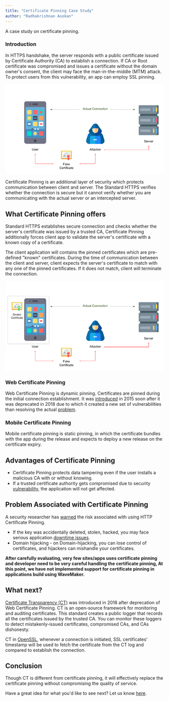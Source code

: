 ```yaml
---
title: "Certificate Pinning Case Study"
author: "Radhakrishnan Asokan"
---
```


A case study on certificate pinning.

<!--truncate-->

### Introduction

In HTTPS handshake, the server responds with a public certificate issued by Certificate Authority (CA) to establish a connection. If CA or Root certificate was compromised and issues a certificate without the domain owner's consent, the client may face the man-in-the-middle (MTM) attack. To protect users from this vulnerability, an app can employ SSL pinning.

![MITM](/learn/assets/blog_certificate_pinning/mitmdiagram.png)

Certificate Pinning is an additional layer of security which protects communication between client and server. The Standard HTTPS verifies whether the connection is secure but it cannot verify whether you are communicating with the actual server or an intercepted server.

## What Certificate Pinning offers

Standard HTTPS establishes secure connection and checks whether the server's certificate was issued by a trusted CA, Certificate Pinning additionally forces client app to validate the server's certificate with a known copy of a certificate.

The client application will contains the pinned certificates which are pre-defined "known" certificates. During the time of communication between the client and server, client expects the server's certificate to match with any one of the pinned certificates. If it does not match, client will terminate the connection.

![Certificate Pinning](/learn/assets/blog_certificate_pinning/nomitmdiagram.png)

### Web Certificate Pinning

Web Certificate Pinning is dynamic pinning. Certificates are pinned during the initial connection establishment. It was [introduced](https://developer.mozilla.org/en-US/docs/Web/HTTP/Public_Key_Pinning) in 2015 soon after it was deprecated in 2018 due to which it created a new set of vulnerabilities than resolving the actual [problem](https://scotthelme.co.uk/using-security-features-to-do-bad-things/).

### Mobile Certificate Pinning

Mobile certificate pinning is static pinning, in which the certificate bundles with the app during the release and expects to deploy a new release on the certificate expiry.

## Advantages of Certificate Pinning

* Certificate Pinning protects data tampering even if the user installs a malicious CA with or without knowing.
* If a trusted certificate authority gets compromised due to security [vulnerability](https://en.wikipedia.org/wiki/Certificate_authority#CA_compromise), the application will not get affected.

## Problem Associated with Certificate Pinning

A security researcher has [warned](https://scotthelme.co.uk/im-giving-up-on-hpkp/) the risk associated with using HTTP Certificate Pinning.

* If the key was accidentally deleted, stolen, hacked, you may face serious application [downtime issues](https://www.smashingmagazine.com/be-afraid-of-public-key-pinning/).
* Domain hijacking - on Domain-hijacking, you can lose control of certificates, and hijackers can mishandle your certificates.


**After carefully evaluating, very few sites/apps uses certificate pinning and developer need to be very careful handling the certificate pinning, At this point, we have not implemented support for certificate pinning in applications build using WaveMaker.**
## What next?

[Certificate Transparency (CT)](http://www.certificate-transparency.org/what-is-ct) was introduced in 2018 after deprecation of Web Certificate Pinning. CT is an open-source framework for monitoring and auditing certificates. This standard creates a public logger that records all the certificates issued by the trusted CA. You can monitor these loggers to detect mistakenly-issued certificates, compromised CAs, and CAs dishonesty.

CT in [OpenSSL](http://www.certificate-transparency.org/certificate-transparency-in-openssl), whenever a connection is initiated, SSL certificates' timestamp will be used to fetch the certificate from the CT log and compared to establish the connection.

## Conclusion

Though CT is different from certificate pinning, it will effectively replace the certificate pinning without compromising the quality of service.

Have a great idea for what you'd like to see next? Let us know [here](mailto:info@wavemaker.com).
